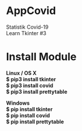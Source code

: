 # AppCovid
Statistik Covid-19  
Learn Tkinter #3  

# Install Module
**Linux / OS X**  
**$ pip3 install tkinter**  
**$ pip3 install covid**  
**$ pip3 install prettytable**   
 
**Windows**  
**$ pip install tkinter**  
**$ pip install covid**  
**$ pip install prettytable**  

